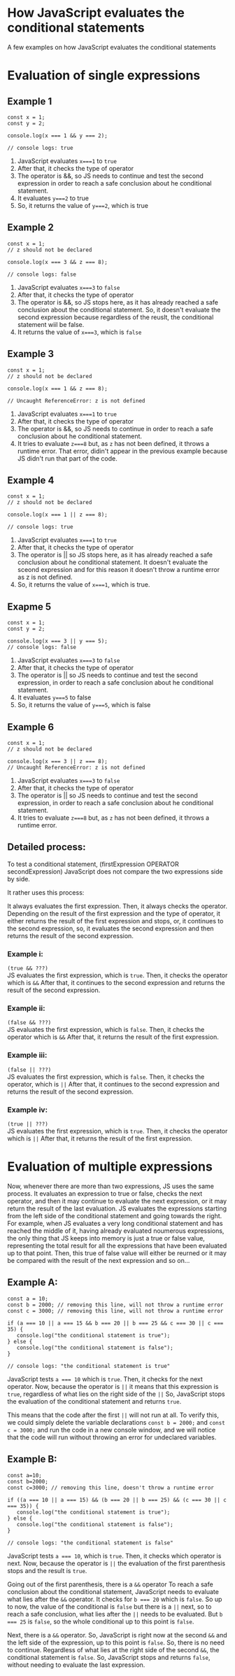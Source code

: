 # Ηow JavaScript evaluates the conditional statements

A few examples on how JavaScript evaluates the conditional statements

# Evaluation of single expressions

## Example 1

```
const x = 1;
const y = 2;

console.log(x === 1 && y === 2);

// console logs: true

```
1. JavaScript evaluates `x===1` to `true`
2. After that, it checks the type of operator
3. The operator is &&, so JS needs to continue
   and test the second expression
   in order to reach a safe conclusion
   about he conditional statement.
4. It evaluates `y===2` to true
5. So, it returns the value of `y===2`, which is true

## Example 2

```
const x = 1;
// z should not be declared

console.log(x === 3 && z === 8);

// console logs: false

```
1. JavaScript evaluates `x===3` to `false`
2. After that, it checks the type of operator
3. The operator is &&, so JS stops here,
   as it has already reached a safe conclusion
   about the conditional statement.
   So, it doesn't evaluate the second expression
   because regardless of the reuslt, 
   the conditional statement wiil be false.
4. It returns the value of `x===3`, which is `false`


## Example 3

```
const x = 1;
// z should not be declared

console.log(x === 1 && z === 8);

// Uncaught ReferenceError: z is not defined

```
1. JavaScript evaluates `x===1` to `true`
2. After that, it checks the type of operator
3. The operator is &&, so JS needs to continue
   in order to reach a safe conclusion
   about he conditional statement.
4. It tries to evaluate `z===8` but,
   as `z` has not been defined, it throws
   a runtime error.
   That error, didin't appear in the previous
   example because JS didn't run that part of
   the code.

## Example 4

```
const x = 1;
// z should not be declared

console.log(x === 1 || z === 8);

// console logs: true

```
1. JavaScript evaluates `x===1` to `true`
2. After that, it checks the type of operator
3. The operator is || so JS stops here,
   as it has already reached a safe conclusion
   about he conditional statement.
   It doesn't evaluate the sceond expression
   and for this reason it doesn't throw
   a runtime error as z is not defined.
4. So, it returns the value of `x===1`, which is true.

## Exapme 5

```
const x = 1;
const y = 2;

console.log(x === 3 || y === 5);
// console logs: false

```
1. JavaScript evaluates `x===3` to `false`
2. After that, it checks the type of operator
3. The operator is || so JS needs to continue
   and test the second expression,
   in order to reach a safe conclusion
   about he conditional statement.
4. It evaluates `y===5` to false
5. So, it returns the value of `y===5`, which is false

## Example 6

```
const x = 1;
// z should not be declared

console.log(x === 3 || z === 8);
// Uncaught ReferenceError: z is not defined

```
1. JavaScript evaluates `x===3` to `false`
2. After that, it checks the type of operator
3. The operator is || so JS needs to continue
   and test the second expression,
   in order to reach a safe conclusion
   about he conditional statement.
4. It tries to evaluate `z===8` but,
   as `z` has not been defined, it throws
   a runtime error.


## Detailed process:

To test a conditional statement,
(firstExpression OPERATOR secondExpression)
JavaScript does not compare the two expressions side by side.

It rather uses this process:

It always evaluates the first expression.
Then, it always checks the operator.
Depending on the result of the first expression
and the type of operator, it either returns
the result of the first expression and stops,
or, it continues to the second expression,
so, it evaluates the second expression and 
then returns the result of the second expression.


### Example i:  
`(true && ???)`  
JS evaluates the first expression, which is `true`.
Then, it checks the operator which is `&&`
After that, it continues to the second expression and returns
the result of the second expression.

### Example ii:  
`(false && ???)`  
JS evaluates the first expression, which is `false`.
Then, it checks the operator which is `&&`
After that, it returns the result of the first expression.

### Example iii:  
`(false || ???)`  
JS evaluates the first expression, which is `false`.
Then, it checks the operator, which is `||`
After that, it continues to the second expression and returns
the result of the second expression.

### Example iv:  
`(true || ???)`  
JS evaluates the first expression, which is `true`.
Then, it checks the operator which is `||`
After that, it returns the result of the first expression.


# Evaluation of multiple expressions

Now, whenever there are more than two expressions,
JS uses the same process.
It evaluates an expression to true or false,
checks the next operator, and then it may
continue to evaluate the next expression,
or it may return the result of the last evaluation.
JS evaluates the expressions starting from 
the left side of the conditional statement
and going towards the right.
For example, when JS evaluates a very long
conditional statement and has reached the middle of it,
having already evaluated noumerous expressions,
the only thing that JS keeps into memory is
just a true or false value, representing
the total result for all the expressions
that have been evaluated up to that point.
Then, this true of false value will either
be reurned or it may be compared with the
result of the next expression and so on...


## Example A:

```
const a = 10;
const b = 2000; // removing this line, will not throw a runtime error
const c = 3000; // removing this line, will not throw a runtime error

if (a === 10 || a === 15 && b === 20 || b === 25 && c === 30 || c === 35) {
   console.log("the conditional statement is true");
} else {
   console.log("the conditional statement is false");
}

// console logs: "the conditional statement is true"

```

JavaScript tests `a === 10` which is `true`.
Then, it checks for the next operator.
Now, because the operator is `||`
it means that this expression is `true`,
regardless of what lies on the right side of the `||`
So, JavaScript stops the evaluation of
the conditional statement and returns `true`.

This means that the code after the first `||`
will not run at all.
To verify this, we could simply delete
the variable declarations
`const b = 2000;` and `const c = 3000;`
and run the code in a new console window,
and we will notice that the code will run
without throwing an error for 
undeclared variables.



## Example B:

```
const a=10;
const b=2000; 
const c=3000; // removing this line, doesn't throw a runtime error

if ((a === 10 || a === 15) && (b === 20 || b === 25) && (c === 30 || c === 35)) {
   console.log("the conditional statement is true");
} else {
   console.log("the conditional statement is false");
}

// console logs: "the conditional statement is false"

```

JavaScript tests `a === 10`, which is `true`.
Then, it checks which operator is next.
Now, because the operator is `||`
the evaluation of the first parenthesis stops
and the result is `true`.

Going out of the first parenthesis, there is a `&&` operator
To reach a safe conclusion about the conditional statement,
JavaScript needs to evaluate what lies after the `&&` operator.
It checks for `b === 20` which is `false`.
So up to now, the value of the conditional is `false`
but there is a `||` next, so to reach a safe conclusion,
what lies after the `||` needs to be evaluated.
But `b === 25` is `false`, so the whole conditional up 
to this point is `false`.

Next, there is a `&&` operator.
So, JavaScript is right now at the second `&&`
and the left side of the expression,
up to this point is `false`.
So, there is no need to continue.
Regardless of what lies at the right side
of the second `&&`, the conditional statement
is `false`. So, JavaScript stops and returns `false`,
without needing to evaluate the last expression.